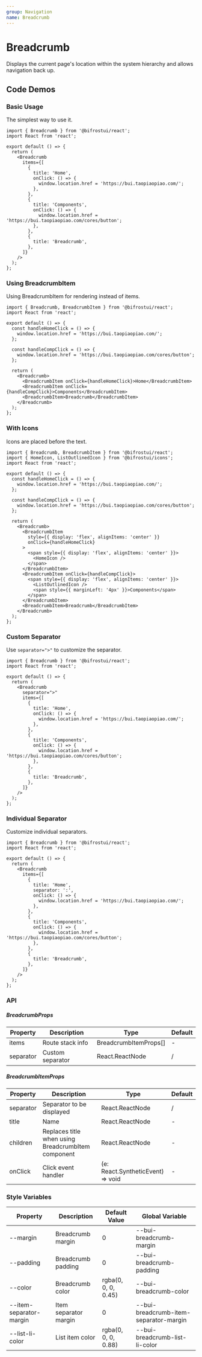 ```yaml
---
group: Navigation
name: Breadcrumb
---
```


# Breadcrumb

Displays the current page's location within the system hierarchy and allows navigation back up.

## Code Demos

### Basic Usage

The simplest way to use it.

```tsx
import { Breadcrumb } from '@bifrostui/react';
import React from 'react';

export default () => {
  return (
    <Breadcrumb
      items={[
        {
          title: 'Home',
          onClick: () => {
            window.location.href = 'https://bui.taopiaopiao.com/';
          },
        },
        {
          title: 'Components',
          onClick: () => {
            window.location.href = 'https://bui.taopiaopiao.com/cores/button';
          },
        },
        {
          title: 'Breadcrumb',
        },
      ]}
    />
  );
};
```

### Using BreadcrumbItem

Using BreadcrumbItem for rendering instead of items.

```tsx
import { Breadcrumb, BreadcrumbItem } from '@bifrostui/react';
import React from 'react';

export default () => {
  const handleHomeClick = () => {
    window.location.href = 'https://bui.taopiaopiao.com/';
  };

  const handleCompClick = () => {
    window.location.href = 'https://bui.taopiaopiao.com/cores/button';
  };

  return (
    <Breadcrumb>
      <BreadcrumbItem onClick={handleHomeClick}>Home</BreadcrumbItem>
      <BreadcrumbItem onClick={handleCompClick}>Components</BreadcrumbItem>
      <BreadcrumbItem>Breadcrumb</BreadcrumbItem>
    </Breadcrumb>
  );
};
```

### With Icons

Icons are placed before the text.

```tsx
import { Breadcrumb, BreadcrumbItem } from '@bifrostui/react';
import { HomeIcon, ListOutlinedIcon } from '@bifrostui/icons';
import React from 'react';

export default () => {
  const handleHomeClick = () => {
    window.location.href = 'https://bui.taopiaopiao.com/';
  };

  const handleCompClick = () => {
    window.location.href = 'https://bui.taopiaopiao.com/cores/button';
  };

  return (
    <Breadcrumb>
      <BreadcrumbItem
        style={{ display: 'flex', alignItems: 'center' }}
        onClick={handleHomeClick}
      >
        <span style={{ display: 'flex', alignItems: 'center' }}>
          <HomeIcon />
        </span>
      </BreadcrumbItem>
      <BreadcrumbItem onClick={handleCompClick}>
        <span style={{ display: 'flex', alignItems: 'center' }}>
          <ListOutlinedIcon />
          <span style={{ marginLeft: '4px' }}>Components</span>
        </span>
      </BreadcrumbItem>
      <BreadcrumbItem>Breadcrumb</BreadcrumbItem>
    </Breadcrumb>
  );
};
```

### Custom Separator

Use `separator=">"` to customize the separator.

```tsx
import { Breadcrumb } from '@bifrostui/react';
import React from 'react';

export default () => {
  return (
    <Breadcrumb
      separator=">"
      items={[
        {
          title: 'Home',
          onClick: () => {
            window.location.href = 'https://bui.taopiaopiao.com/';
          },
        },
        {
          title: 'Components',
          onClick: () => {
            window.location.href = 'https://bui.taopiaopiao.com/cores/button';
          },
        },
        {
          title: 'Breadcrumb',
        },
      ]}
    />
  );
};
```

### Individual Separator

Customize individual separators.

```tsx
import { Breadcrumb } from '@bifrostui/react';
import React from 'react';

export default () => {
  return (
    <Breadcrumb
      items={[
        {
          title: 'Home',
          separator: ':',
          onClick: () => {
            window.location.href = 'https://bui.taopiaopiao.com/';
          },
        },
        {
          title: 'Components',
          onClick: () => {
            window.location.href = 'https://bui.taopiaopiao.com/cores/button';
          },
        },
        {
          title: 'Breadcrumb',
        },
      ]}
    />
  );
};
```

### API

##### BreadcrumbProps

| Property  | Description      | Type                  | Default |
| --------- | ---------------- | --------------------- | ------- |
| items     | Route stack info | BreadcrumbItemProps[] | -       |
| separator | Custom separator | React.ReactNode       | /       |

##### BreadcrumbItemProps

| Property  | Description                                        | Type                              | Default |
| --------- | -------------------------------------------------- | --------------------------------- | ------- |
| separator | Separator to be displayed                          | React.ReactNode                   | /       |
| title     | Name                                               | React.ReactNode                   | -       |
| children  | Replaces title when using BreadcrumbItem component | React.ReactNode                   | -       |
| onClick   | Click event handler                                | (e: React.SyntheticEvent) => void | -       |

### Style Variables

| Property                | Description           | Default Value       | Global Variable                        |
| ----------------------- | --------------------- | ------------------- | -------------------------------------- |
| --margin                | Breadcrumb margin     | 0                   | --bui-breadcrumb-margin                |
| --padding               | Breadcrumb padding    | 0                   | --bui-breadcrumb-padding               |
| --color                 | Breadcrumb color      | rgba(0, 0, 0, 0.45) | --bui-breadcrumb-color                 |
| --item-separator-margin | Item separator margin | 0                   | --bui-breadcrumb-item-separator-margin |
| --list-li-color         | List item color       | rgba(0, 0, 0, 0.88) | --bui-breadcrumb-list-li-color         |
